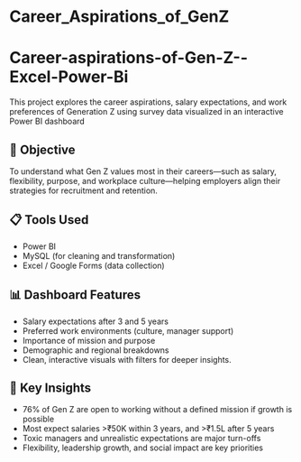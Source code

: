 # Career_Aspirations_of_GenZ
# Career-aspirations-of-Gen-Z--Excel-Power-Bi

This project explores the career aspirations, salary expectations, and work preferences of Generation Z using survey data visualized in an interactive Power BI dashboard

## 🧠 Objective
To understand what Gen Z values most in their careers—such as salary, flexibility, purpose, and workplace culture—helping employers align their strategies for recruitment and retention.

## 📋 Tools Used
- Power BI  
- MySQL (for cleaning and transformation)  
- Excel / Google Forms (data collection)

## 📊 Dashboard Features
- Salary expectations after 3 and 5 years
- Preferred work environments (culture, manager support)
- Importance of mission and purpose
- Demographic and regional breakdowns
- Clean, interactive visuals with filters for deeper insights.

## 📌 Key Insights
- 76% of Gen Z are open to working without a defined mission if growth is possible  
- Most expect salaries >₹50K within 3 years, and >₹1.5L after 5 years  
- Toxic managers and unrealistic expectations are major turn-offs  
- Flexibility, leadership growth, and social impact are key priorities

